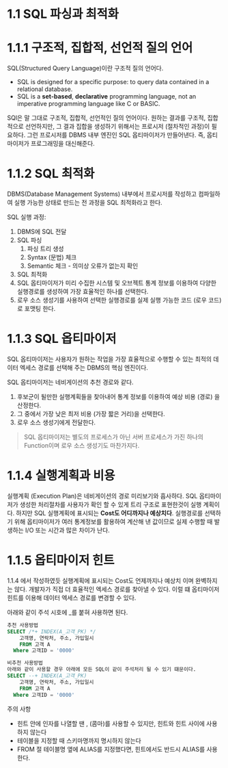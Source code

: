 # 1.1 SQL 파싱과 최적화

# 1.1.1 구조적, 집합적, 선언적 질의 언어

SQL(Structured Query Language)이란 구조적 질의 언어다.

- SQL is designed for a specific purpose: to query data contained in a relational database.
- SQL is a **set-based**, **declarative** programming language, not an imperative programming language like C or BASIC.

SQl은 말 그대로 구조적, 집합적, 선언적인 질의 언어이다. 원하는 결과를 구조적, 집합적으로 선언하지만, 그 결과 집합을 생성하기 위해서는 프로시저 (절차적인 과정)이 필요하다. 그런 프로시저를 DBMS 내부 엔진인 SQL 옵티마이저가 만들어낸다. 즉, 옵티마이저가 프로그래밍을 대신해준다.

# 1.1.2 SQL 최적화

DBMS(Database Management Systems) 내부에서 프로시저를 작성하고 컴파일하여 실행 가능한 상태로 만드는 전 과정을 SQL 최적화라고 한다. 

SQL 실행 과정:

1. DBMS에 SQL 전달
2. SQL 파싱 
    1. 파싱 트리 생성
    2. Syntax (문법) 체크
    3. Semantic 체크 - 의미상 오류가 없는지 확인
3. SQL 최적화
4. SQL 옵티마이저가 미리 수집한 시스템 및 오브젝트 통계 정보를 이용하여 다양한 실행경로를 생성하여 가장 효율적인 하나를 선택한다.
5. 로우 소스 생성기를 사용하여 선택한 실행경로를 실제 실행 가능한 코드 (로우 코드)로 포맷팅 한다.

# 1.1.3 SQL 옵티마이저

SQL 옵티마이저는 사용자가 원하는 작업을 가장 효율적으로 수행할 수 있는 최적의 데이터 엑세스 경로를 선택해 주는 DBMS의 핵심 엔진이다.

SQL 옵티마이저는 네비게이션의 추천 경로와 같다. 

1. 후보군이 될만한 실행계획들을 찾아내어 통계 정보를 이용하여 예상 비용 (경로) 을 산정한다. 
2. 그 중에서 가장 낮은 최저 비용 (가장 짧은 거리)을 선택한다.
3. 로우 소스 생성기에게 전달한다.

> SQL 옵티마이저는 별도의 프로세스가 아닌 서버 프로세스가 가진 하나의 Function이며 로우 소스 생성기도 마찬가지다.
> 

# 1.1.4 실행계획과 비용

실행계획 (Execution Plan)은 네비게이션의 경로 미리보기와 흡사하다. 
SQL 옵티마이저가 생성한 처리절차를 사용자가 확인 할 수 있게 트리 구조로 표현한것이 실행 계획이다. 
하지만 SQL 실행계획에 표시되는 **Cost도 어디까지나 예상치다**. 실행경로를 선택하기 위해 옵티마이저가 여러 통계정보를 활용하여 계산해 낸 값이므로 실제 수행할 때 발생하는 I/O 또는 시간과 많은 차이가 난다.

# 1.1.5 옵티마이저 힌트

1.1.4 에서 작성하였듯 실행계획에 표시되는 Cost도 언제까지나 예상치 이며 완벽하지는 않다. 개발자가 직접 더 효율적인 엑세스 경로를 찾아낼 수 있다. 이럴 떄 옵티마이저 힌트를 이용해 데이터 엑세스 경로를 변경할 수 있다. 

 

아래와 같이 주석 시호에 _를 붙혀 사용하면 된다.

```sql
추천 사용방법
SELECT /*+ INDEX(A_고객_PK) */
	고객명, 연락처, 주소, 가입일시
	FROM 고객 A
  Where 고객ID = '0000'

비추천 사용방법 
아래와 같이 사용할 경우 아래에 모든 SQL이 같이 주석처리 될 수 있기 떄문이다.
SELECT --+ INDEX(A_고객_PK)
	고객명, 연락처, 주소, 가입일시
	FROM 고객 A
  Where 고객ID = '0000'
```

주의 사항

- 힌트 안에 인자를 나열할 땐 , (콤마)를 사용할 수 있지만, 힌트와 힌트 사이에 사용하지 않는다
- 테이블을 지정할 때 스키마명까지 명시하지 않는다
- FROM 절 테이블명 옆에 ALIAS를 지정했다면, 힌트에서도 반드시 ALIAS를 사용한다.